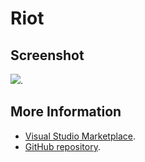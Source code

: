 # Riot



## Screenshot
![](https://raw.githubusercontent.com/gerane/VSCodeThemes/master/gerane.Theme-Riot/screenshot.png).


## More Information
* [Visual Studio Marketplace](https://marketplace.visualstudio.com/items/gerane.Theme-Riot).
* [GitHub repository](https://github.com/gerane/VSCodeThemes).
